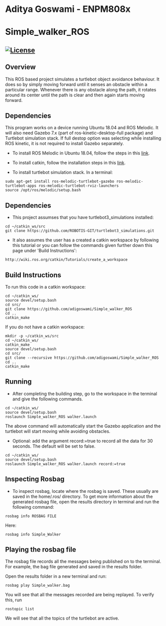 # Aditya Goswami - ENPM808x
# Simple_walker_ROS
[![License](https://img.shields.io/badge/license-MIT-green)](https://opensource.org/licenses/MIT)
---
## Overview
This ROS based project simulates a turtlebot object avoidance behaviour. It does so by simply moving forward until it senses an obstacle within a particular range. Whenever there is any obstacle along the path, it rotates around its center until the path is clear and then again starts moving forward.

## Dependencies
This program works on a device running Ubuntu 18.04 and ROS Melodic. It will also need Gazebo 7.x (part of ros-kinetic-desktop-full package) and Turtlebot simulation stack. If full destop option was selecting while installing ROS kinetic, it is not required to install Gazebo separately.

* To install ROS Melodic in Ubuntu 18.04, follow the steps in this [link](http://wiki.ros.org/melodic/Installation/Ubuntu).

* To install catkin, follow the installation steps in this [link](http://wiki.ros.org/catkin).

* To install turtlebot simulation stack. In a terminal:

```
sudo apt-get install ros-melodic-turtlebot-gazebo ros-melodic-turtlebot-apps ros-melodic-turtlebot-rviz-launchers
source /opt/ros/melodic/setup.bash
```
## Dependencies
* This project assumses that you have turtlebot3_simulations installed:

```
cd ~/catkin_ws/src
git clone https://github.com/ROBOTIS-GIT/turtlebot3_simulations.git
```
* It also assumes the user has a created a catkin workspace by following this tutorial or you can follow the commands given further down this page under 'Build Instructions':
```
http://wiki.ros.org/catkin/Tutorials/create_a_workspace
```

## Build Instructions

To run this code in a catkin workspace:
```
cd ~/catkin_ws/
source devel/setup.bash
cd src/
git clone https://github.com/adigoswami/Simple_walker_ROS
cd ..
catkin_make
```
If you do not have a catkin workspace:
```
mkdir -p ~/catkin_ws/src
cd ~/catkin_ws/
catkin_make
source devel/setup.bash
cd src/
git clone --recursive https://github.com/adigoswami/Simple_walker_ROS
cd ..
catkin_make
```
## Running

* After completing the building step, go to the workspace in the terminal and give the following commands.
```
cd ~/catkin_ws/
source devel/setup.bash
roslaunch Simple_walker_ROS walker.launch
```
The above command will automatically start the Gazebo application and the turtlebot will start moving while avoiding obstacles.

* Optional: add the argument record:=true to record all the data for 30 seconds. The default will be set to false.
```
cd ~/catkin_ws/
source devel/setup.bash
roslaunch Simple_walker_ROS walker.launch record:=true
```
## Inspecting Rosbag

* To inspect rosbag, locate where the rosbag is saved. These usually are saved in the home/.ros/ directory. To get more information about the generated rosbag file, open the results directory in terminal and run the following command:

```
rosbag info ROSBAG FILE
```
Here:
```
rosbag info Simple_Walker
```

## Playing the rosbag file
The rosbag file records all the messages being published on to the terminal. For example, the bag file generated and saved in the results folder.

Open the results folder in a new terminal and run:
```
rosbag play Simple_walker.bag
```
You will see that all the messages recorded are being replayed. 
To verify this, run
```
rostopic list
```
We will see that all the topics of the turtlebot are active.